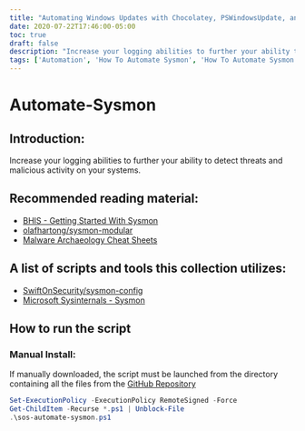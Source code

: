 ```yaml
---
title: "Automating Windows Updates with Chocolatey, PSWindowsUpdate, and Startup Scripts"
date: 2020-07-22T17:46:00-05:00
toc: true
draft: false
description: "Increase your logging abilities to further your ability to detect threats and malicious activity on your systems."
tags: ['Automation', 'How To Automate Sysmon', 'How To Automate Sysmon Configuration', 'How To Install Sysmon', 'Powershell', 'Script']
---
```


# Automate-Sysmon

## Introduction:
Increase your logging abilities to further your ability to detect threats and malicious activity on your systems.

## Recommended reading material:
- [BHIS - Getting Started With Sysmon](https://www.blackhillsinfosec.com/getting-started-with-sysmon/)
- [olafhartong/sysmon-modular](https://github.com/olafhartong/sysmon-modular)
- [Malware Archaeology Cheat Sheets](https://www.malwarearchaeology.com/cheat-sheets)

## A list of scripts and tools this collection utilizes:
- [SwiftOnSecurity/sysmon-config](https://github.com/SwiftOnSecurity/sysmon-config)
- [Microsoft Sysinternals - Sysmon](https://docs.microsoft.com/en-us/sysinternals/downloads/sysmon)

## How to run the script
### Manual Install:
If manually downloaded, the script must be launched from the directory containing all the files from the [GitHub Repository](https://github.com/simeononsecurity/Automate-Sysmon)
```powershell
Set-ExecutionPolicy -ExecutionPolicy RemoteSigned -Force
Get-ChildItem -Recurse *.ps1 | Unblock-File
.\sos-automate-sysmon.ps1
```